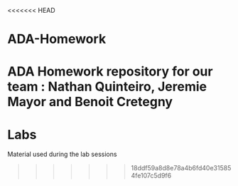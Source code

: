 <<<<<<< HEAD
# ADA-Homework
ADA Homework repository for our team : Nathan Quinteiro, Jeremie Mayor and Benoit Cretegny
=======
# Labs
Material used during the lab sessions
>>>>>>> 18ddf59a8d8e78a4b6fd40e315854fe107c5d9f6
